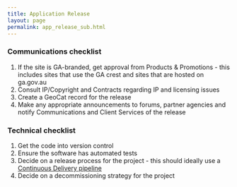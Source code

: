 ```yaml
---
title: Application Release
layout: page
permalink: app_release_sub.html
---
```


### Communications checklist

1. If the site is GA-branded, get approval from Products & Promotions - this includes sites that use the GA crest and sites that are hosted on ga.gov.au
2. Consult IP/Copyright and Contracts regarding IP and licensing issues
3. Create a GeoCat record for the release 
4. Make any appropriate announcements to forums, partner agencies and notify Communications and Client Services of the release

### Technical checklist

1. Get the code into version control
2. Ensure the software has automated tests
3. Decide on a release process for the project - this should ideally use a [Continuous Delivery pipeline](setting_up_cd_sub.html)
4. Decide on a decommissioning strategy for the project
